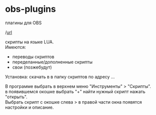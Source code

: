 # obs-plugins
плагины для OBS

/[url](tree/master/lua)  

скрипты на языке LUA.  
Имеются:  
 * переводы скриптов
 * переделанные/дополненные скрипты
 * свои (позжебудут) 

Установка: скачать в в папку скриптов по адресу ...  

В программе выбрать в верхнем меню "Инструменты" > "Скрипты".  
в появившемся окошке выбрать "+" найти нужный скрипт нажать "открыть".  
Выбрать скрипт с окошке слева > в правой части окна появятся настройки и описание.
